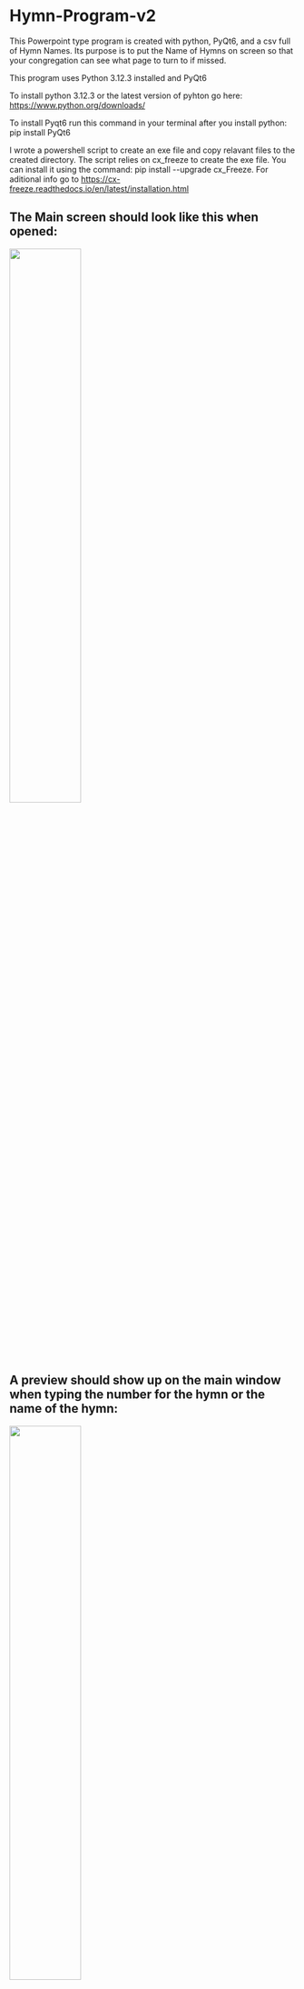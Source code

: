 # Hymn-Program-v2
This Powerpoint type program is created with python, PyQt6, and  a csv full of Hymn Names. Its purpose is to put the Name of Hymns on screen so that your congregation can see what page to turn to if missed.

This program uses Python 3.12.3 installed and PyQt6

To install python 3.12.3 or the latest version of pyhton go here: https://www.python.org/downloads/

To install Pyqt6 run this command in your terminal after you install python: pip install PyQt6

I wrote a powershell script to create an exe file and copy relavant files to the created directory.
The script relies on cx_freeze to create the exe file. 
You can install it using the command: pip install --upgrade cx_Freeze.
For aditional info go to https://cx-freeze.readthedocs.io/en/latest/installation.html

<h2>The Main screen should look like this when opened:</h2>

<img src="https://github.com/user-attachments/assets/f5e486a1-3914-44ad-b05c-99da34fe88ef" width="50%" height="50%">
</br>
<h2>A preview should show up on the main window when typing the number for the hymn or the name of the hymn:</h2>

<img src="https://github.com/user-attachments/assets/e923a68a-e53a-4502-abe1-c3464ee6de3a" width="50%" height="50%">
</br>
<h2>Enter the page number then click "Start" to throw slide onto the screen or second monitor if available. It should look like this:</h2>

<img src="https://github.com/user-attachments/assets/31e0544c-44e5-450d-a6c9-51c3264e58e9" width="50%" height="50%">
</br>
<h2>A settings page has been added and in development. More to come</h2>

<img src="https://github.com/user-attachments/assets/321b4306-c67d-4bd3-88bf-224f1dd3ffe3" width="50%" height="50%">
</br>

<h2>To exit the program close the main window or use the keycombo Ctrl+q</h2>
</br>
<h3>Have Fun!!</h3>
